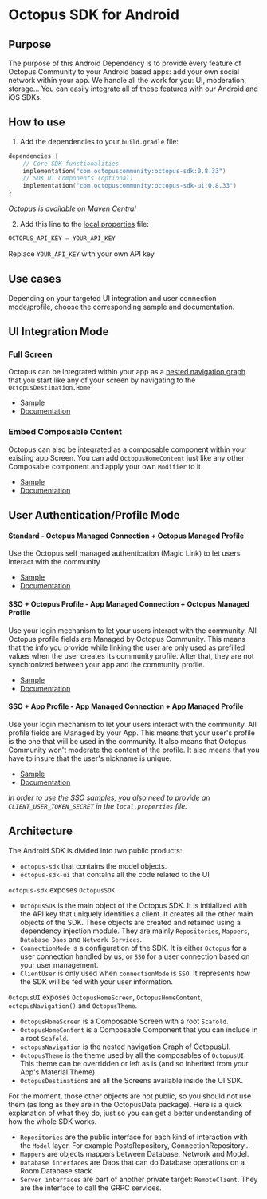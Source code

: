 # Octopus SDK for Android

## Purpose

The purpose of this Android Dependency is to provide every feature of Octopus Community to your
Android based apps:
add your own social network within your app. We handle all the work for you: UI, moderation,
storage…
You can easily integrate all of these features with our Android and iOS SDKs.

## How to use

1. Add the dependencies to your `build.gradle` file:

```kotlin
dependencies {
    // Core SDK functionalities
    implementation("com.octopuscommunity:octopus-sdk:0.8.33")
    // SDK UI Components (optional)
    implementation("com.octopuscommunity:octopus-sdk-ui:0.8.33")
}
```

*Octopus is available on Maven Central*

2. Add this line to the [local.properties](local.properties) file:

```groovy
OCTOPUS_API_KEY = YOUR_API_KEY 
```

Replace `YOUR_API_KEY` with your own API key

## Use cases

Depending on your targeted UI integration and user connection mode/profile, choose the corresponding
sample and documentation.

## UI Integration Mode

### Full Screen

Octopus can be integrated within your app as
a [nested navigation graph](https://developer.android.com/guide/navigation/design/nested-graphs)
that you start like any of your screen by navigating to the `OctopusDestination.Home`

- [Sample](/samples/standard/fullscreen)
- [Documentation](https://www.notion.so/octopuscommunity/Android-SDK-Setup-Guide-1a4d0ed811a980c5ada0e19726a67051)

### Embed Composable Content

Octopus can also be integrated as a composable component within your existing app Screen.
You can add `OctopusHomeContent` just like any other Composable component and apply your
own `Modifier` to it.

- [Sample](/samples/standard/embed)
- [Documentation](https://www.notion.so/octopuscommunity/Android-SDK-Setup-Guide-1a4d0ed811a980c5ada0e19726a67051)

## User Authentication/Profile Mode

#### Standard - Octopus Managed Connection + Octopus Managed Profile

Use the Octopus self managed authentication (Magic Link) to let users interact with the community.

- [Sample](/samples/standard/)
- [Documentation](https://www.notion.so/octopuscommunity/Android-SDK-Setup-Guide-1a4d0ed811a980c5ada0e19726a67051)

#### SSO + Octopus Profile - App Managed Connection + Octopus Managed Profile

Use your login mechanism to let your users interact with the community.
All Octopus profile fields are Managed by Octopus Community. This means that the info you provide
while linking the user are only used as prefilled values when the user creates its community
profile. After that, they are not synchronized between your app and the community profile.

- [Sample](/samples/sso/octopusprofile)
- [Documentation](https://www.notion.so/octopuscommunity/Android-SDK-Setup-Guide-1a4d0ed811a980c5ada0e19726a67051)

#### SSO + App Profile - App Managed Connection + App Managed Profile

Use your login mechanism to let your users interact with the community.
All profile fields are Managed by your App. This means that your user's profile is the one that
will be used in the community. It also means that Octopus Community won't moderate the content of
the profile. It also means that you have to insure that the user's nickname is unique.

- [Sample](/samples/sso/appprofile)
- [Documentation](https://www.notion.so/octopuscommunity/Android-SDK-Setup-Guide-1a4d0ed811a980c5ada0e19726a67051)

*In order to use the SSO samples, you also need to provide an `CLIENT_USER_TOKEN_SECRET` in
the `local.properties` file.*

## Architecture

The Android SDK is divided into two public products:

- `octopus-sdk` that contains the model objects.
- `octopus-sdk-ui` that contains all the code related to the UI

`octopus-sdk` exposes `OctopusSDK`.

- `OctopusSDK` is the main object of the Octopus SDK. It is initialized with the API key that
  uniquely identifies a client. It creates all the other main objects of the SDK. These objects are
  created and retained using a dependency injection module. They are
  mainly `Repositories`, `Mappers`, `Database Daos`  and `Network Services`.
- `ConnectionMode` is a configuration of the SDK. It is either `Octopus` for a user connection
  handled by us, or `SSO` for a user connection based on your user management.
- `ClientUser` is only used when `connectionMode` is `SSO`. It represents how the SDK will be fed
  with your user information.

`OctopusUI` exposes `OctopusHomeScreen`, `OctopusHomeContent`, `octopusNavigation()`
and `OctopusTheme`.

- `OctopusHomeScreen` is a Composable Screen with a root `Scafold`.
- `OctopusHomeContent` is a Composable Component that you can include in a root `Scafold`.
- `octopusNavigation` is the nested navigation Graph of OctopusUI.
- `OctopusTheme` is the theme used by all the composables of `OctopusUI`. This theme can be
  overridden or left as is (and so inherited from your App's Material Theme).
- `OctopusDestination`s are all the Screens available inside the UI SDK.

For the moment, those other objects are not public, so you should not use them (as long as they are
in the OctopusData package).
Here is a quick explanation of what they do, just so you can get a better understanding of how the
whole SDK works.

- `Repositories` are the public interface for each kind of interaction with the `Model` layer. For
  example PostsRepository, ConnectionRepository…
- `Mappers` are objects mappers between Database, Network and Model.
- `Database interfaces` are Daos that can do Database operations on a Room Database stack
- `Server interfaces` are part of another private target: `RemoteClient`. They are the interface to
  call the GRPC services.
